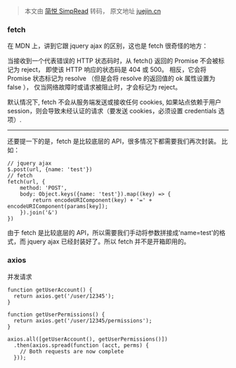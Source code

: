 > 本文由 [简悦 SimpRead](http://ksria.com/simpread/) 转码， 原文地址 [juejin.cn](https://juejin.cn/post/6844903590058786824?searchId=202309222121251330180011D325DEEAB8)

### fetch


在 MDN 上，讲到它跟 jquery ajax 的区别，这也是 fetch 很奇怪的地方：

当接收到一个代表错误的 HTTP 状态码时，从 fetch() 返回的 Promise 不会被标记为 reject， 即使该 HTTP 响应的状态码是 404 或 500。
相反，它会将 Promise 状态标记为 resolve （但是会将 resolve 的返回值的 ok 属性设置为 false ）， 仅当网络故障时或请求被阻止时，才会标记为 reject。 

默认情况下, fetch 不会从服务端发送或接收任何 cookies, 如果站点依赖于用户 session，则会导致未经认证的请求（要发送 cookies，必须设置 credentials 选项）.



---
还要提一下的是，fetch 是比较底层的 API，很多情况下都需要我们再次封装。 比如：

```
// jquery ajax
$.post(url, {name: 'test'})
// fetch
fetch(url, {
    method: 'POST',
    body: Object.keys({name: 'test'}).map((key) => {
        return encodeURIComponent(key) + '=' + encodeURIComponent(params[key]);
    }).join('&')
})
```

由于 fetch 是比较底层的 API，所以需要我们手动将参数拼接成'name=test'的格式，而 jquery ajax 已经封装好了。所以 fetch 并不是开箱即用的。
### axios

并发请求

```
function getUserAccount() {
  return axios.get('/user/12345');
}

function getUserPermissions() {
  return axios.get('/user/12345/permissions');
}

axios.all([getUserAccount(), getUserPermissions()])
  .then(axios.spread(function (acct, perms) {
    // Both requests are now complete
  }));
```

